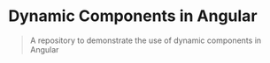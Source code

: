 # Dynamic Components in Angular

> A repository to demonstrate the use of dynamic components in Angular
